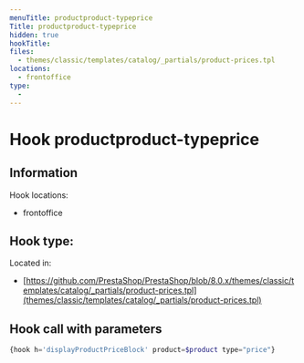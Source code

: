 ```yaml
---
menuTitle: productproduct-typeprice
Title: productproduct-typeprice
hidden: true
hookTitle: 
files:
  - themes/classic/templates/catalog/_partials/product-prices.tpl
locations:
  - frontoffice
type:
  - 
---
```


# Hook productproduct-typeprice

## Information

Hook locations: 
  - frontoffice

Hook type: 
  - 

Located in: 
  - [https://github.com/PrestaShop/PrestaShop/blob/8.0.x/themes/classic/templates/catalog/_partials/product-prices.tpl](themes/classic/templates/catalog/_partials/product-prices.tpl)

## Hook call with parameters

```php
{hook h='displayProductPriceBlock' product=$product type="price"}
```